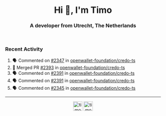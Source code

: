 <h1 align="center">Hi 👋, I'm Timo</h1>
<h3 align="center">A developer from Utrecht, The Netherlands</h3>
<br/>
<!-- https://github.com/rahuldkjain/github-profile-readme-generator --!>

<!--  <p align="left"><img src="https://github-readme-stats.vercel.app/api?username=timoglastra&show_icons=true&count_private=true&" alt="timoglastra" /></p> --!>

<!--
Github language stats
<p align="left"><img src="https://github-readme-stats.vercel.app/api/top-langs/?username=timoglastra&layout=compact" alt="timoglastra" /><p>
-->

<!-- Codestats language stats -->
<!-- <p align="left"><img src="https://codestats-readme.vercel.app/api/top-langs/?username=timoglastra&layout=compact&language_count=12" alt="timoglastra" /><p>    --!>
  
<h3>Recent Activity</h3>

<!--START_SECTION:activity-->
1. 🗣 Commented on [#2347](https://github.com/openwallet-foundation/credo-ts/pull/2347#issuecomment-3302649458) in [openwallet-foundation/credo-ts](https://github.com/openwallet-foundation/credo-ts)
2. 🎉 Merged PR [#2393](https://github.com/openwallet-foundation/credo-ts/pull/2393) in [openwallet-foundation/credo-ts](https://github.com/openwallet-foundation/credo-ts)
3. 🗣 Commented on [#2391](https://github.com/openwallet-foundation/credo-ts/pull/2391#issuecomment-3302590555) in [openwallet-foundation/credo-ts](https://github.com/openwallet-foundation/credo-ts)
4. 🗣 Commented on [#2391](https://github.com/openwallet-foundation/credo-ts/pull/2391#issuecomment-3302588394) in [openwallet-foundation/credo-ts](https://github.com/openwallet-foundation/credo-ts)
5. 🗣 Commented on [#2345](https://github.com/openwallet-foundation/credo-ts/pull/2345#issuecomment-3302579140) in [openwallet-foundation/credo-ts](https://github.com/openwallet-foundation/credo-ts)
<!--END_SECTION:activity-->

---

<p align="center">
<a href="https://twitter.com/timoglastra" target="blank"><img align="center" src="https://cdn.jsdelivr.net/npm/simple-icons@3.0.1/icons/twitter.svg" alt="timoglastra" height="30" width="30" /></a>
<a href="https://linkedin.com/in/timoglastra" target="blank"><img align="center" src="https://cdn.jsdelivr.net/npm/simple-icons@3.0.1/icons/linkedin.svg" alt="timoglastra" height="30" width="30" /></a>
</p>



